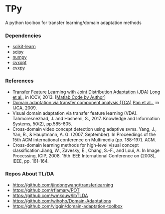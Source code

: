 # TPy
A python toolbox for transfer learning/domain adaptation methods

### Dependencies
- [scikit-learn](http://scikit-learn.org/)
- [scipy](https://www.scipy.org/)
- [numpy](http://www.numpy.org/)
- [cvxopt](http://cvxopt.org/)
- [cvxpy](http://www.cvxpy.org/)

### References
- [Transfer Feature Learning with Joint Distribution Adaptation (JDA)](http://openaccess.thecvf.com/content_iccv_2013/papers/Long_Transfer_Feature_Learning_2013_ICCV_paper.pdf) [Long et al.,](http://ise.thss.tsinghua.edu.cn/~mlong/) in ICCV, 2013. [[Matlab Code by Author]](http://ise.thss.tsinghua.edu.cn/~mlong/doc/joint-distribution-adaptation-iccv13.zip)
- [Domain adaptation via transfer component analysis (TCA)](http://www.aaai.org/ocs/index.php/IJCAI/IJCAI-09/paper/download/294/962) [Pan et al..,](http://www.ntu.edu.sg/home/sinnopan/index.html) in IJCA, 2009. 
- Visual domain adaptation via transfer feature learning (VDA). Tahmoresnezhad, J. and Hashemi, S., 2017. Knowledge and Information Systems, 50(2), pp.585-605.
- Cross-domain video concept detection using adaptive svms. Yang, J., Yan, R., & Hauptmann, A. G. (2007, September). In Proceedings of the 15th ACM international conference on Multimedia (pp. 188-197). ACM.
- Cross-domain learning methods for high-level visual concept classification.Jiang, W., Zavesky, E., Chang, S.-F., and Loui, A.  In Image Processing, ICIP, 2008. 15th IEEE International Conference on (2008), IEEE, pp. 161-164.

### Repos About TL/DA
- https://github.com/jindongwang/transferlearning
- https://github.com/rflamary/POT
- https://github.com/wmkouw/libTLDA
- https://github.com/wihoho/Domain-Adaptations
- https://github.com/viggin/domain-adaptation-toolbox

